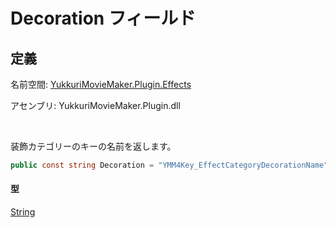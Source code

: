 # Decoration フィールド

## 定義

名前空間: [YukkuriMovieMaker.Plugin.Effects](../../..)

アセンブリ: YukkuriMovieMaker.Plugin.dll

<br/>

装飾カテゴリーのキーの名前を返します。

```csharp
public const string Decoration = "YMM4Key_EffectCategoryDecorationName";
```

#### 型
[String](https://learn.microsoft.com/ja-jp/dotnet/api/system.string)

